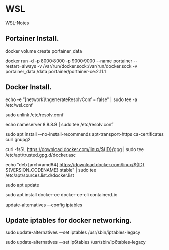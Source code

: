 # WSL
WSL-Notes

## Portainer Install.

docker volume create portainer_data

docker run -d -p 8000:8000 -p 9000:9000 --name portainer --restart=always -v /var/run/docker.sock:/var/run/docker.sock -v portainer_data:/data portainer/portainer-ce:2.11.1


## Docker Install.


echo -e "[network]\ngenerateResolvConf = false" | sudo tee -a /etc/wsl.conf

sudo unlink /etc/resolv.conf

echo nameserver 8.8.8.8 | sudo tee /etc/resolv.conf

sudo apt install --no-install-recommends apt-transport-https ca-certificates curl gnupg2

curl -fsSL https://download.docker.com/linux/${ID}/gpg | sudo tee /etc/apt/trusted.gpg.d/docker.asc

echo "deb [arch=amd64] https://download.docker.com/linux/${ID} ${VERSION_CODENAME} stable" | sudo tee /etc/apt/sources.list.d/docker.list

sudo apt update

sudo apt install docker-ce docker-ce-cli containerd.io

update-alternatives --config iptables



## Update iptables for docker networking.


sudo update-alternatives --set iptables /usr/sbin/iptables-legacy

sudo update-alternatives --set ip6tables /usr/sbin/ip6tables-legacy
